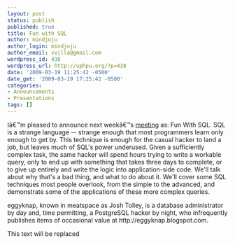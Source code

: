 ```yaml
---
layout: post
status: publish
published: true
title: Fun with SQL
author: mindjuju
author_login: mindjuju
author_email: vvilla@gmail.com
wordpress_id: 438
wordpress_url: http://uphpu.org/?p=438
date: '2009-03-19 11:25:42 -0500'
date_gmt: '2009-03-19 17:25:42 -0500'
categories:
- Announcements
- Presentations
tags: []
---
```

<p>Iâ€™m pleased to announce next weekâ€™s <a href="/events/">meeting</a> as: Fun With SQL. SQL is a strange language -- strange enough that most programmers learn only enough to get by. This technique is enough for the casual hacker to land a job, but leaves much of SQL's power underused. Given a sufficiently complex task, the same hacker will spend hours trying to write a workable query, only to end up with something that takes three days to complete, or to give up entirely and write the logic into application-side code. We'll talk about why that's a bad thing, and what to do about it. We'll cover some SQL techniques most people overlook, from the simple to the advanced, and demonstrate some of the applications of these more complex queries.</p>
<p>eggyknap, known in meatspace as Josh Tolley, is a database administrator by day and, time permitting, a PostgreSQL hacker by night, who infrequently publishes items of occasional value at http://eggyknap.blogspot.com.</p>
<p><script type="text/javascript" src="http://podcast.utos.org/meetings/resources/swfobject.js"></script>
<div id="player0903">This text will be replaced</div>
<p> <script type="text/javascript">var so = new SWFObject('http://podcast.utos.org/meetings/resources/player.swf','mpl','475','356','9');so.addParam('allowscriptaccess','always');so.addParam('allowfullscreen','true');so.addParam('flashvars','&file=http://podcast.utos.org/upload/09_03_uphpu.mp4');so.write('player0903');</script></p>
